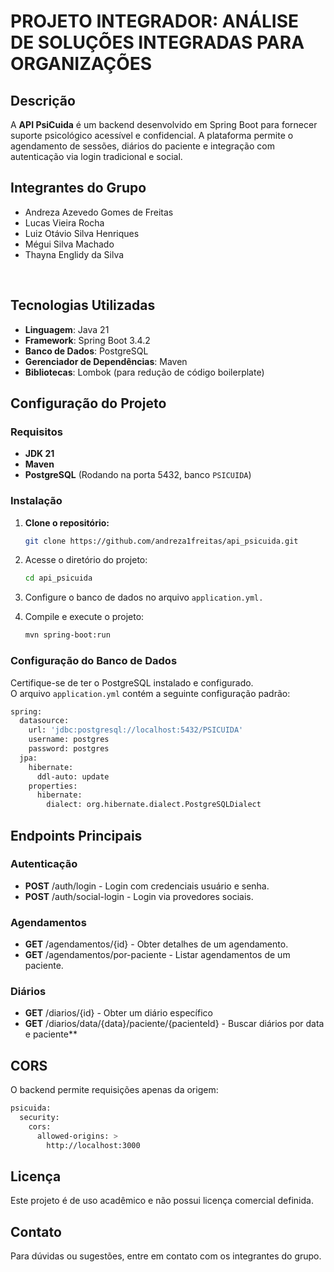 # PROJETO INTEGRADOR: ANÁLISE DE SOLUÇÕES INTEGRADAS PARA ORGANIZAÇÕES

## Descrição

A **API PsiCuida** é um backend desenvolvido em Spring Boot para fornecer suporte psicológico acessível e confidencial. A plataforma permite o agendamento de sessões, diários do paciente e integração com autenticação via login tradicional e social.

## Integrantes do Grupo

- Andreza Azevedo Gomes de Freitas
- Lucas Vieira Rocha
- Luiz Otávio Silva Henriques
- Mégui Silva Machado
- Thayna Englidy da Silva
  
<br>

## Tecnologias Utilizadas

- **Linguagem**: Java 21
- **Framework**: Spring Boot 3.4.2
- **Banco de Dados**: PostgreSQL
- **Gerenciador de Dependências**: Maven
- **Bibliotecas**: Lombok (para redução de código boilerplate)

## Configuração do Projeto

### Requisitos

- **JDK 21**
- **Maven**
- **PostgreSQL** (Rodando na porta 5432, banco `PSICUIDA`)

### Instalação

1. **Clone o repositório:**

   ```bash
   git clone https://github.com/andreza1freitas/api_psicuida.git

2. Acesse o diretório do projeto:

   ```bash
   cd api_psicuida

3. Configure o banco de dados no arquivo `application.yml.`

4. Compile e execute o projeto:

   ```bash
   mvn spring-boot:run

### Configuração do Banco de Dados

Certifique-se de ter o PostgreSQL instalado e configurado. <br> O arquivo `application.yml` contém a seguinte configuração padrão:

```sh
spring:
  datasource:
    url: 'jdbc:postgresql://localhost:5432/PSICUIDA'
    username: postgres
    password: postgres
  jpa:
    hibernate:
      ddl-auto: update
    properties:
      hibernate:
        dialect: org.hibernate.dialect.PostgreSQLDialect
```

## Endpoints Principais

### Autenticação

- **POST** /auth/login - Login com credenciais usuário e senha.
- **POST** /auth/social-login - Login via provedores sociais.

### Agendamentos

- **GET** /agendamentos/{id} - Obter detalhes de um agendamento.
- **GET** /agendamentos/por-paciente - Listar agendamentos de um paciente.

### Diários

- **GET** /diarios/{id} - Obter um diário específico
- **GET** /diarios/data/{data}/paciente/{pacienteId} - Buscar diários por data e paciente**

  
## CORS

O backend permite requisições apenas da origem:

```sh
psicuida:
  security:
    cors:
      allowed-origins: >
        http://localhost:3000
```

## Licença

Este projeto é de uso acadêmico e não possui licença comercial definida.

## Contato

Para dúvidas ou sugestões, entre em contato com os integrantes do grupo.






